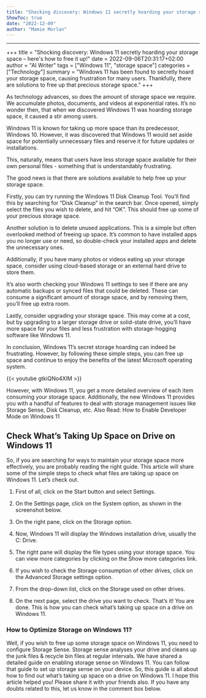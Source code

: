```yaml
---
title: "Shocking discovery: Windows 11 secretly hoarding your storage space – here's how to free it up!"
ShowToc: true 
date: "2022-12-09"
author: "Mamie Morlan"
---
```

*****
+++ 
title = "Shocking discovery: Windows 11 secretly hoarding your storage space – here's how to free it up!" 
date = 2022-09-06T20:31:17+02:00 
author = "AI Writer" 
tags = ["Windows 11", "storage space"] 
categories = ["Technology"] 
summary = "Windows 11 has been found to secretly hoard your storage space, causing frustration for many users. Thankfully, there are solutions to free up that precious storage space." 
+++ 

As technology advances, so does the amount of storage space we require. We accumulate photos, documents, and videos at exponential rates. It’s no wonder then, that when we discovered Windows 11 was hoarding storage space, it caused a stir among users.

Windows 11 is known for taking up more space than its predecessor, Windows 10. However, it was discovered that Windows 11 would set aside space for potentially unnecessary files and reserve it for future updates or installations.

This, naturally, means that users have less storage space available for their own personal files - something that is understandably frustrating.

The good news is that there are solutions available to help free up your storage space.

Firstly, you can try running the Windows 11 Disk Cleanup Tool. You’ll find this by searching for “Disk Cleanup” in the search bar. Once opened, simply select the files you wish to delete, and hit “OK”. This should free up some of your precious storage space.

Another solution is to delete unused applications. This is a simple but often overlooked method of freeing up space. It’s common to have installed apps you no longer use or need, so double-check your installed apps and delete the unnecessary ones.

Additionally, if you have many photos or videos eating up your storage space, consider using cloud-based storage or an external hard drive to store them.

It’s also worth checking your Windows 11 settings to see if there are any automatic backups or synced files that could be deleted. These can consume a significant amount of storage space, and by removing them, you’ll free up extra room.

Lastly, consider upgrading your storage space. This may come at a cost, but by upgrading to a larger storage drive or solid-state drive, you’ll have more space for your files and less frustration with storage-hogging software like Windows 11.

In conclusion, Windows 11’s secret storage hoarding can indeed be frustrating. However, by following these simple steps, you can free up space and continue to enjoy the benefits of the latest Microsoft operating system.

{{< youtube gtkiQNo4XlM >}} 



However, with Windows 11, you get a more detailed overview of each item consuming your storage space. Additionally, the new Windows 11 provides you with a handful of features to deal with storage management issues like Storage Sense, Disk Cleanup, etc.
Also Read: How to Enable Developer Mode on Windows 11

 
## Check What’s Taking Up Space on Drive on Windows 11


So, if you are searching for ways to maintain your storage space more effectively, you are probably reading the right guide.
This article will share some of the simple steps to check what files are taking up space on Windows 11. Let’s check out.
1. First of all, click on the Start button and select Settings.

2. On the Settings page, click on the System option, as shown in the screenshot below.

3. On the right pane, click on the Storage option.

4. Now, Windows 11 will display the Windows installation drive, usually the C: Drive.

5. The right pane will display the file types using your storage space. You can view more categories by clicking on the Show more categories link.

6. If you wish to check the Storage consumption of other drives, click on the Advanced Storage settings option.

7. From the drop-down list, click on the Storage used on other drives.

8. On the next page, select the drive you want to check.
That’s it! You are done. This is how you can check what’s taking up space on a drive on Windows 11.

 
### How to Optimize Storage on Windows 11?


Well, if you wish to free up some storage space on Windows 11, you need to configure Storage Sense. Storage sense analyses your drive and cleans up the junk files & recycle bin files at regular intervals.
We have shared a detailed guide on enabling storage sense on Windows 11. You can follow that guide to set up storage sense on your device.
So, this guide is all about how to find out what’s taking up space on a drive on Windows 11. I hope this article helped you! Please share it with your friends also. If you have any doubts related to this, let us know in the comment box below.




